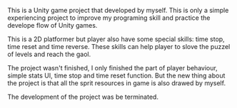 This is a Unity game project that developed by myself.
This is only a simple experiencing project to improve my programing skill and practice the develope flow of Unity games.

This is a 2D platformer but player also have some special skills: time stop, time reset and time reverse.
These skills can help player to slove the puzzel of levels and reach the gaol.

The project wasn't finished, I only finished the part of player behaviour, simple stats UI, time stop and time reset function.
But the new thing about the project is that all the sprit resources in game is also drawed by myself.

The development of the project was be terminated.
